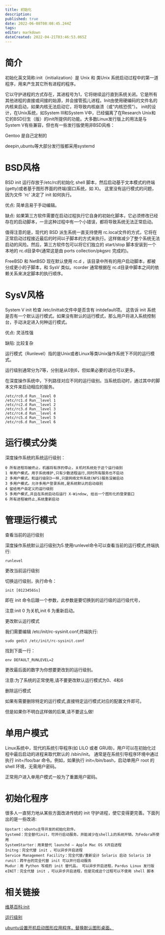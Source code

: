 ```yaml
---
title: 初始化
description: 
published: true
date: 2022-06-08T08:08:45.244Z
tags: 
editor: markdown
dateCreated: 2022-04-21T03:46:53.065Z
---
```


# 简介

初始化英文简称:init（initialization）是 Unix 和 类Unix 系统启动过程中的第一道程序，用来产生其它所有进程的程序。

它以守护进程的方式存在，其进程号为1，它将继续运行直到系统关闭。它是所有其他进程的直接或间接的始源，并会接管孤儿进程。Init由使用硬编码的文件名的内核来启动，如果内核无法启动它，将导致内核崩溃（或“内核恐慌”）。
init的设计，在Unix系统，如System III和System V中，已经偏离了在Research Unix和它的BSD衍生（版）的init所提供的功能。大多数Linux发行版上的用法是与System V有些兼容，但也有一些发行版使用非BSD风格：

Gentoo 是自己定制的

deepin,ubuntu等大部分发行版都采用systemd

# BSD风格
BSD init 运行存放于/etc/rc的初始化 shell 脚本，然后启动基于文本模式的终端(getty)或者基于图形界面的终端(窗口系统，如 X)。 这里没有运行模式的问题，因为文件 'rc' 决定了 init 如何执行。

优点: 简单且易于手动编辑。

缺点: 如果第三方软件需要在启动过程执行它自身的初始化脚本，它必须修改已经存在的启动脚本，一旦这种过程中有一个小错误，都将导致系统无法正常启动。

值得注意的是，现代的 BSD 派生系统一直支持使用 rc.local文件的方式，它将在正常启动过程接近最后的时间以子脚本的方式来执行。这样做减少了整个系统无法启动的风险。然后，第三方软件包可以将它们独立的 start/stop 脚本安装到一个本地的 rc.d目录中(通常这是由 ports collection/pkgsrc 完成的)。

FreeBSD 和 NetBSD 现在默认使用 rc.d ，该目录中所有的用户启动脚本，都被分成更小的子脚本，和 SysV 类似。rcorder 通常根据在 rc.d目录中脚本之间的依赖关系来决定脚本的执行顺序。
# SysV风格

System V init 检查 /etc/inittab文件中是否含有 initdefault项。 这告诉 init 系统是否有一个默认运行模式。如果没有默认的运行模式，那么用户将进入系统控制台，手动决定进入何种运行模式。

优点: 灵活性强

缺陷: 比较复杂

运行模式（Runlevel）指的是Unix或者Linux等类Unix操作系统下不同的运行模式。

运行级别通常分为7等，分别是从0到6，但如果必要的话也可以更多。

在深度操作系统中，下列路径对应不同的运行级别。当系统启动时，通过其中的脚本文件来启动相应的服务。

    /etc/rc0.d Run__level 0
    /etc/rc1.d Run__level 1
    /etc/rc2.d Run__level 2
    /etc/rc3.d Run__level 3
    /etc/rc4.d Run__level 4
    /etc/rc5.d Run__level 5
    /etc/rc6.d Run__level 6
# 运行模式分类

深度操作系统的系统运行级别：

    0 所有进程将被终止，机器将有序的停止，关机时系统处于这个运行级别 
    1 单用户模式。用于系统维护,只有少数进程运行,同时所有服务也不启动
    2 多用户模式。和运行级别3一样,只是网络文件系统(NFS)服务没被启动
    3 多用户模式。允许多用户登录系统,是系统默认的启动级别
    4 留给用户自定义的运行级别
    5 多用户模式,并且在系统启动后运行 X-Window, 给出一个图形化的登录窗口
    6 所有进程被终止,系统重新启动

# 管理运行模式

查看当前的运行级别

深度操作系统默认运行级别为5.使用runlevel命令可以查看当前的运行模式,终端执行:

    runlevel

更改当前运行级别

切换运行级别，执行命令：

    init [0123456Ss]

即在 init 命令后跟一个参数，此参数是要切换到的运行级的运行级代号，

注意:init 0 为关机,init 6 为重新启动。

更改默认运行模式

我们需要编辑 /etc/init/rc-sysinit.conf,终端执行:

    sudo gedit /etc/init/rc-sysinit.conf
找到下面一行：

    env DEFAULT_RUNLEVEL=2
更改最后面的数字为你想要更改到的运行级别。

注意:为了系统的正常使用,请不要更改默认运行模式为0、4和6

删除运行模式

如果有需要删除特定的运行模式,直接特定运行模式对应的配置文件即可。

但是如果你不明白这样做的后果,请不要这么做!

# 单用户模式
Linux系统中，现代的系统引导程序(如 LILO 或者 GRUB)，用户可以在初始化过程中最后启动的进程来取代默认的 /sbin/init。 通常是在系统引导程序环境中通过执行 init=/foo/bar 命令。例如，如果执行 init=/bin/bash，启动单用户 root 的 shell 环境，无需用户密码。

正常用户进入单用户模式一般为了重置用户密码。

# 初始化程序

很多人一直努力地从某些方面改进传统的 init 守护进程，使它变得更完善。下面列出的是一些改进:

    Upstart：ubuntu主导开发的初始化软件。
    Systemd：完全替代init，可并行启动服务，并能减少在shell上的系统开销，为Fedora所使用
    SystemStarter：用来替代 launchd — Apple Mac OS X开启进程
    Initng：完全代替 init ，可以异步开启进程
    Service Management Facility：完全代替/重新设计 Solaris 启动 Solaris 10
    runit：跨平台的完全代替 init 可以并行启动服务
    Mudur：用 Python 写成的 init 替代品， 可以异步开启进程，Pardus Linux 发行版
    eINIT：完全代替 init ，可以异步开启进程，但是完成这个过程可以不使用 shell 脚本
# 相关链接

[维基百科:init](http://zh.wikipedia.org/wiki/Init)

[运行级别](http://zh.wikipedia.org/wiki/%E8%BF%90%E8%A1%8C%E6%A8%A1%E5%BC%8F)

[ubuntu设置开机启动图形应用程序，替换默认图形桌面。](http://blog.csdn.net/liebergott/article/details/7793408)
